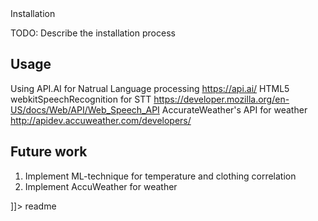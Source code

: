 
<snippet>
  <content><![CDATA[
# ${1:Project Name}
HTML5 webApp that eventually will suggest clothing to wear depending on the weather outside.
The thought is that the app will require training, since each user is different.
Thus, you will input what you wore and if you were cold/warm for a few days and then the program can make suggestions.

## Installation
TODO: Describe the installation process
## Usage
Using API.AI for Natrual Language processing  https://api.ai/
HTML5 webkitSpeechRecognition for STT https://developer.mozilla.org/en-US/docs/Web/API/Web_Speech_API
AccurateWeather's API for weather http://apidev.accuweather.com/developers/

## Future work
1. Implement ML-technique for temperature and clothing correlation
2. Implement AccuWeather for weather

]]></content>
  <tabTrigger>readme</tabTrigger>
</snippet>
